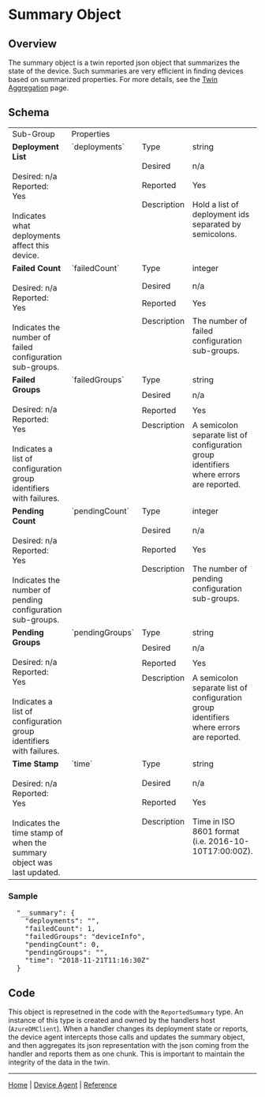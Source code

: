 # Summary Object

## Overview

The summary object is a twin reported json object that summarizes the state of the device. Such summaries are very efficient in finding devices based on summarized properties.
For more details, see the [Twin Aggregation](../../twin-aggregation.md) page.

## Schema

<table>
    <col width="200">
    <tr>
        <td>Sub-Group</td>
        <td colspan="3">Properties</td>
    </tr>
    <!-- deployments -->
    <tr valign="top">
        <td rowspan="4"><b>Deployment List</b><br/><br/>
            Desired: n/a<br/>
            Reported: Yes<br/><br/>
            Indicates what deployments affect this device.</td>
        <td rowspan="4">`deployments`</td>
        <td>Type</td><td>string</td>
    </tr>
    <tr valign="top">
        <td>Desired</td><td>n/a</td>
    </tr>
    <tr valign="top">
        <td>Reported</td><td>Yes</td>
    </tr>
    <tr valign="top">
        <td>Description</td><td>Hold a list of deployment ids separated by semicolons.</td>
    </tr>
    <!-- failedCount -->
    <tr valign="top">
        <td rowspan="4"><b>Failed Count</b><br/><br/>
            Desired: n/a<br/>
            Reported: Yes<br/><br/>
            Indicates the number of failed configuration sub-groups.</td>
        <td rowspan="4">`failedCount`</td>
        <td>Type</td><td>integer</td>
    </tr>
    <tr valign="top">
        <td>Desired</td><td>n/a</td>
    </tr>
    <tr valign="top">
        <td>Reported</td><td>Yes</td>
    </tr>
    <tr valign="top">
        <td>Description</td><td>The number of failed configuration sub-groups.</td>
    </tr>
    <!-- failedGroups -->
    <tr valign="top">
        <td rowspan="4"><b>Failed Groups</b><br/><br/>
            Desired: n/a<br/>
            Reported: Yes<br/><br/>
            Indicates a list of configuration group identifiers with failures.</td>
        <td rowspan="4">`failedGroups`</td>
        <td>Type</td><td>string</td>
    </tr>
    <tr valign="top">
        <td>Desired</td><td>n/a</td>
    </tr>
    <tr valign="top">
        <td>Reported</td><td>Yes</td>
    </tr>
    <tr valign="top">
        <td>Description</td><td>A semicolon separate list of configuration group identifiers where errors are reported.</td>
    </tr>
    <!-- pendingCount -->
    <tr valign="top">
        <td rowspan="4"><b>Pending Count</b><br/><br/>
            Desired: n/a<br/>
            Reported: Yes<br/><br/>
            Indicates the number of pending configuration sub-groups.</td>
        <td rowspan="4">`pendingCount`</td>
        <td>Type</td><td>integer</td>
    </tr>
    <tr valign="top">
        <td>Desired</td><td>n/a</td>
    </tr>
    <tr valign="top">
        <td>Reported</td><td>Yes</td>
    </tr>
    <tr valign="top">
        <td>Description</td><td>The number of pending configuration sub-groups.</td>
    </tr>
    <!-- pendingGroups -->
    <tr valign="top">
        <td rowspan="4"><b>Pending Groups</b><br/><br/>
            Desired: n/a<br/>
            Reported: Yes<br/><br/>
            Indicates a list of configuration group identifiers with failures.</td>
        <td rowspan="4">`pendingGroups`</td>
        <td>Type</td><td>string</td>
    </tr>
    <tr valign="top">
        <td>Desired</td><td>n/a</td>
    </tr>
    <tr valign="top">
        <td>Reported</td><td>Yes</td>
    </tr>
    <tr valign="top">
        <td>Description</td><td>A semicolon separate list of configuration group identifiers where errors are reported.</td>
    </tr>
    <!-- time -->
    <tr valign="top">
        <td rowspan="4"><b>Time Stamp</b><br/><br/>
            Desired: n/a<br/>
            Reported: Yes<br/><br/>
            Indicates the time stamp of when the summary object was last updated.</td>
        <td rowspan="4">`time`</td>
        <td>Type</td><td>string</td>
    </tr>
    <tr valign="top">
        <td>Desired</td><td>n/a</td>
    </tr>
    <tr valign="top">
        <td>Reported</td><td>Yes</td>
    </tr>
    <tr valign="top">
        <td>Description</td><td>Time in ISO 8601 format (i.e. 2016-10-10T17:00:00Z).</td>
    </tr>
</table>

### Sample

<pre>
  "__summary": {
    "deployments": "",
    "failedCount": 1,
    "failedGroups": "deviceInfo",
    "pendingCount": 0,
    "pendingGroups": "",
    "time": "2018-11-21T11:16:30Z"
  }
</pre>

## Code

This object is represetned in the code with the `ReportedSummary` type. An instance of this type is created and owned by the handlers host (`AzureDMClient`).
When a handler changes its deployment state or reports, the device agent intercepts those calls and updates the summary object, and then aggregates its json representation with the json coming from the handler and reports them as one chunk.
This is important to maintain the integrity of the data in the twin.

----

[Home](../../../../README.md) | [Device Agent](../../device-agent.md) | [Reference](../../reference.md)